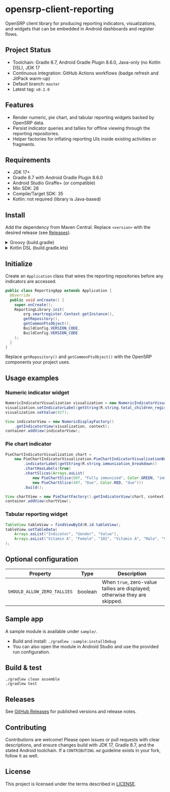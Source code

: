 # opensrp-client-reporting
OpenSRP client library for producing reporting indicators, visualizations, and widgets that can be embedded in Android dashboards and register flows.

## Project Status
- Toolchain: Gradle 8.7, Android Gradle Plugin 8.6.0, Java-only (no Kotlin DSL), JDK 17
- Continuous integration: GitHub Actions workflows (badge refresh and JitPack warm-up)
- Default branch: `master`
- Latest tag: `v0.2.0`

## Features
- Render numeric, pie chart, and tabular reporting widgets backed by OpenSRP data.
- Persist indicator queries and tallies for offline viewing through the reporting repositories.
- Helper factories for inflating reporting UIs inside existing activities or fragments.

## Requirements
- JDK 17+
- Gradle 8.7 with Android Gradle Plugin 8.6.0
- Android Studio Giraffe+ (or compatible)
- Min SDK: 28
- Compile/Target SDK: 35
- Kotlin: not required (library is Java-based)

## Install
Add the dependency from Maven Central. Replace `<version>` with the desired release (see [Releases](#releases)).

<details>
<summary>Groovy (build.gradle)</summary>

```groovy
repositories {
    mavenCentral()
}

dependencies {
    implementation 'org.smartregister:opensrp-client-reporting:<version>'
}
```
</details>

<details>
<summary>Kotlin DSL (build.gradle.kts)</summary>

```kotlin
repositories {
    mavenCentral()
}

dependencies {
    implementation("org.smartregister:opensrp-client-reporting:<version>")
}
```
</details>

## Initialize
Create an `Application` class that wires the reporting repositories before any indicators are accessed.

```java
public class ReportingApp extends Application {
  @Override
  public void onCreate() {
    super.onCreate();
    ReportingLibrary.init(
        org.smartregister.Context.getInstance(),
        getRepository(),
        getCommonFtsObject(),
        BuildConfig.VERSION_CODE,
        BuildConfig.VERSION_CODE
    );
  }
}
```

Replace `getRepository()` and `getCommonFtsObject()` with the OpenSRP components your project uses.

## Usage examples
### Numeric indicator widget
```java
NumericIndicatorVisualization visualization = new NumericIndicatorVisualization();
visualization.setIndicatorLabel(getString(R.string.total_children_registered));
visualization.setValue(42f);

View indicatorView = new NumericDisplayFactory()
    .getIndicatorView(visualization, context);
container.addView(indicatorView);
```

### Pie chart indicator
```java
PieChartIndicatorVisualization chart =
    new PieChartIndicatorVisualization.PieChartIndicatorVisualizationBuilder()
        .indicatorLabel(getString(R.string.immunization_breakdown))
        .chartHasLabels(true)
        .chartSlices(Arrays.asList(
            new PieChartSlice(60f, "Fully immunized", Color.GREEN, "immunized"),
            new PieChartSlice(40f, "Due", Color.RED, "due")))
        .build();

View chartView = new PieChartFactory().getIndicatorView(chart, context);
container.addView(chartView);
```

### Tabular reporting widget
```java
TableView tableView = findViewById(R.id.tableView);
tableView.setTableData(
    Arrays.asList("Indicator", "Gender", "Value"),
    Arrays.asList("Vitamin A", "Female", "102", "Vitamin A", "Male", "95")
);
```

## Optional configuration
| Property | Type | Description |
| --- | --- | --- |
| `SHOULD_ALLOW_ZERO_TALLIES` | boolean | When `true`, zero-value tallies are displayed; otherwise they are skipped. |

## Sample app
A sample module is available under `sample/`.

- Build and install: `./gradlew :sample:installDebug`
- You can also open the module in Android Studio and use the provided run configuration.

## Build & test
```
./gradlew clean assemble
./gradlew test
```

## Releases
See [GitHub Releases](https://github.com/BlueCodeSystems/opensrp-client-reporting/releases) for published versions and release notes.

## Contributing
Contributions are welcome! Please open issues or pull requests with clear descriptions, and ensure changes build with JDK 17, Gradle 8.7, and the stated Android toolchain. If a `CONTRIBUTING.md` guideline exists in your fork, follow it as well.

## License
This project is licensed under the terms described in [LICENSE](LICENSE).
